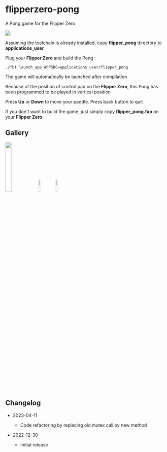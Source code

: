 # flipperzero-pong
A Pong game for the Flipper Zero

![](https://github.com/nmrr/flipperzero-pong/blob/main/img/Flipper_Zero.jpg)

Assuming the toolchain is already installed, copy **flipper_pong** directory to **applications_user**

Plug your **Flipper Zero** and build the Pong :
```
./fbt launch_app APPSRC=applications_user/flipper_pong
```

The game will automatically be launched after compilation

Because of the position of control pad on the **Flipper Zero**, this Pong has been programmed to be played in vertical position

Press **Up** or **Down** to move your paddle. Press back button to quit

If you don't want to build the game, just simply copy **flipper_pong.fap** on your **Flipper Zero** 

## Gallery ##

<img src="https://github.com/nmrr/flipperzero-pong/blob/main/img/flipper1.png" width=20% height=20%> <img src="https://github.com/nmrr/flipperzero-pong/blob/main/img/flipper2.png" width=10% height=10%> <img src="https://github.com/nmrr/flipperzero-pong/blob/main/img/flipper3.png" width=10% height=10%>

## Changelog

* 2023-04-11
  * Code refactoring by replacing old mutex call by new method

* 2022-12-30
  * Initial release
